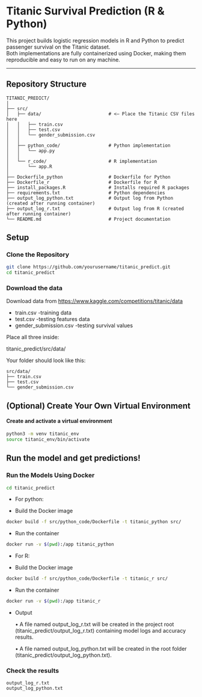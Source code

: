 # Titanic Survival Prediction (R & Python)

This project builds logistic regression models in R and Python to predict passenger survival on the Titanic dataset.  
Both implementations are fully containerized using Docker, making them reproducible and easy to run on any machine.

---

## Repository Structure
```
TITANIC_PREDICT/
│
├── src/
│   ├── data/                         # <– Place the Titanic CSV files here
│   │   ├── train.csv
│   │   ├── test.csv
│   │   └── gender_submission.csv
│   │
│   ├── python_code/                  # Python implementation
│   │   └── app.py
│   │
│   └── r_code/                       # R implementation
│       └── app.R
│
├── Dockerfile_python                 # Dockerfile for Python
├── Dockerfile_r                      # Dockerfile for R
├── install_packages.R                # Installs required R packages
├── requirements.txt                  # Python dependencies
├── output_log_python.txt             # Output log from Python (created after running container)
├── output_log_r.txt                  # Output log from R (created after running container)
└── README.md                         # Project documentation
```
## Setup

### Clone the Repository

```bash
git clone https://github.com/yourusername/titanic_predict.git
cd titanic_predict
```

### Download the data
Download data from https://www.kaggle.com/competitions/titanic/data
* train.csv                      -training data
* test.csv                       -testing features data
* gender_submission.csv          -testing survival values   

Place all three inside:

titanic_predict/src/data/

Your folder should look like this:
```
src/data/
├── train.csv
├── test.csv
└── gender_submission.csv
```

## (Optional) Create Your Own Virtual Environment
#### Create and activate a virtual environment

```bash
python3 -m venv titanic_env
source titanic_env/bin/activate
```

## Run the model and get predictions!

### Run the Models Using Docker

```bash
cd titanic_predict
```

- For python:

* Build the Docker image

```bash
docker build -f src/python_code/Dockerfile -t titanic_python src/
```

* Run the container

```bash
docker run -v $(pwd):/app titanic_python
```

- For R:

* Build the Docker image

```bash
docker build -f src/python_code/Dockerfile -t titanic_r src/
```

* Run the container

```bash
docker run -v $(pwd):/app titanic_r
```

* Output

	•	A file named output_log_r.txt will be created in the project root (titanic_predict/output_log_r.txt) containing model logs and accuracy results.

    •	A file named output_log_python.txt will be created in the root folder (titanic_predict/output_log_python.txt).

### Check the results

```
output_log_r.txt
output_log_python.txt
```